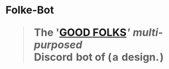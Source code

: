 # Folke-Bot <br><blockquote>The   '[GOOD FOLKS](http://discord.gg/vxpm8EX) ’   *multi*-*purposed* <br>Discord    bot   of   ( a    design. )</blockquote>
